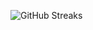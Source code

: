 ![GitHub Streaks](https://github-streaks-mqc9.onrender.com/streak/happilli/image?theme=midnight&cache_bust=1743173860&lang=ja)
